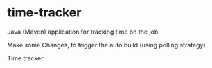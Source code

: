 # time-tracker
Java (Maven) application for tracking time on the job

Make some Changes, to trigger the auto build (using polling strategy)

Time tracker
